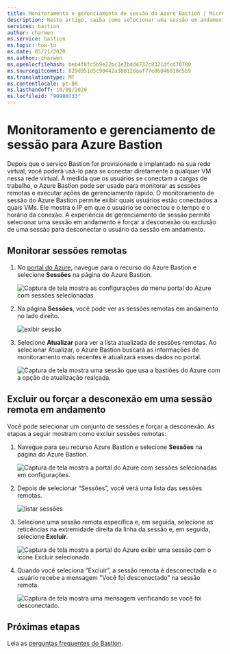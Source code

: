 ```yaml
---
title: Monitoramento e gerenciamento de sessão do Azure Bastion | Microsoft Docs
description: Neste artigo, saiba como selecionar uma sessão em andamento e forçar a sua desconexão ou exclusão.
services: bastion
author: charwen
ms.service: bastion
ms.topic: how-to
ms.date: 05/21/2020
ms.author: charwen
ms.openlocfilehash: beb4f8fc5b9e22bc3e2bdd4732c8321dfcd70780
ms.sourcegitcommit: 829d951d5c90442a38012daaf77e86046018e5b9
ms.translationtype: MT
ms.contentlocale: pt-BR
ms.lasthandoff: 10/09/2020
ms.locfileid: "90980733"
---
```

# <a name="session-monitoring-and-management-for-azure-bastion"></a>Monitoramento e gerenciamento de sessão para Azure Bastion

Depois que o serviço Bastion for provisionado e implantado na sua rede virtual, você poderá usá-lo para se conectar diretamente a qualquer VM nessa rede virtual. À medida que os usuários se conectam a cargas de trabalho, o Azure Bastion pode ser usado para monitorar as sessões remotas e executar ações de gerenciamento rápido. O monitoramento de sessão do Azure Bastion permite exibir quais usuários estão conectados a quais VMs. Ele mostra o IP em que o usuário se conectou e o tempo e o horário da conexão. A experiência de gerenciamento de sessão permite selecionar uma sessão em andamento e forçar a desconexão ou exclusão de uma sessão para desconectar o usuário da sessão em andamento.

## <a name="monitor-remote-sessions"></a><a name="monitor"></a>Monitorar sessões remotas

1. No [portal do Azure](https://portal.azure.com), navegue para o recurso do Azure Bastion e selecione **Sessões** na página do Azure Bastion.

   ![Captura de tela mostra as configurações do menu portal do Azure com sessões selecionadas.](./media/session-monitoring/sessions.png)
2. Na página **Sessões**, você pode ver as sessões remotas em andamento no lado direito.

   ![exibir sessão](./media/session-monitoring/view-session.png)
3. Selecione **Atualizar** para ver a lista atualizada de sessões remotas. Ao selecionar Atualizar, o Azure Bastion buscará as informações de monitoramento mais recentes e atualizará esses dados no portal.

   ![Captura de tela mostra uma sessão que usa a bastiões do Azure com a opção de atualização realçada.](./media/session-monitoring/refresh.png)


## <a name="delete-or-force-disconnect-an-ongoing-remote-session"></a><a name="view"></a>Excluir ou forçar a desconexão em uma sessão remota em andamento

Você pode selecionar um conjunto de sessões e forçar a desconexão. As etapas a seguir mostram como excluir sessões remotas:

1. Navegue para seu recurso Azure Bastion e selecione **Sessões** na página do Azure Bastion.

   ![Captura de tela mostra a portal do Azure com sessões selecionadas em configurações.](./media/session-monitoring/navigate.png)
2. Depois de selecionar “Sessões”, você verá uma lista das sessões remotas.

   ![listar sessões](./media/session-monitoring/list.png)
3. Selecione uma sessão remota específica e, em seguida, selecione as reticências na extremidade direita da linha da sessão e, em seguida, selecione **Excluir**.

   ![Captura de tela mostra a portal do Azure exibir uma sessão com o ícone Excluir selecionado.](./media/session-monitoring/delete.png)
4. Quando você seleciona “Excluir”, a sessão remota é desconectada e o usuário recebe a mensagem "Você foi desconectado" na sessão remota.

   ![Captura de tela mostra uma mensagem verificando se você foi desconectado.](./media/session-monitoring/disconnect.png)

## <a name="next-steps"></a>Próximas etapas

Leia as [perguntas frequentes do Bastion](bastion-faq.md).
